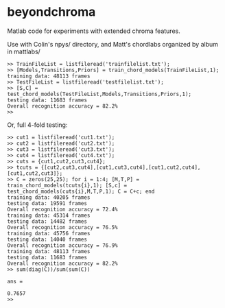 beyondchroma
============

Matlab code for experiments with extended chroma features.

Use with Colin's npys/ directory, and Matt's chordlabs organized by album in mattlabs/

    >> TrainFileList = listfileread('trainfilelist.txt');
    >> [Models,Transitions,Priors] = train_chord_models(TrainFileList,1);
    training data: 48113 frames
    >> TestFileList = listfileread('testfilelist.txt');
    >> [S,C] = test_chord_models(TestFileList,Models,Transitions,Priors,1);
    testing data: 11683 frames
    Overall recognition accuracy = 82.2%
    >>

Or, full 4-fold testing:

    >> cut1 = listfileread('cut1.txt');
    >> cut2 = listfileread('cut2.txt');
    >> cut3 = listfileread('cut3.txt');
    >> cut4 = listfileread('cut4.txt');
    >> cuts = {cut1,cut2,cut3,cut4};
    >> tcuts = {[cut2,cut3,cut4],[cut1,cut3,cut4],[cut1,cut2,cut4],[cut1,cut2,cut3]};
    >> C = zeros(25,25); for i = 1:4; [M,T,P] = train_chord_models(tcuts{i},1); [S,c] = test_chord_models(cuts{i},M,T,P,1); C = C+c; end
    training data: 40205 frames
    testing data: 19591 frames
    Overall recognition accuracy = 72.4%
    training data: 45314 frames
    testing data: 14482 frames
    Overall recognition accuracy = 76.5%
    training data: 45756 frames
    testing data: 14040 frames
    Overall recognition accuracy = 76.9%
    training data: 48113 frames
    testing data: 11683 frames
    Overall recognition accuracy = 82.2%
    >> sum(diag(C))/sum(sum(C))

    ans =

	0.7657
    >>

